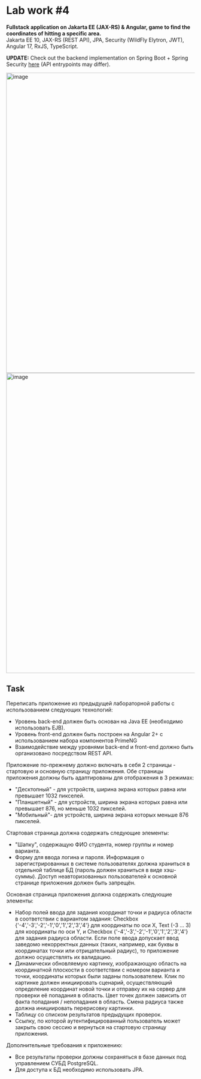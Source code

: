 # Lab work #4
**Fullstack application on Jakarta EE (JAX-RS) & Angular, game to find the coordinates of hitting a specific area.**  
Jakarta EE 10, JAX-RS (REST API), JPA, Security (WildFly Elytron, JWT), Angular 17, RxJS, TypeScript.

**UPDATE:** Check out the backend implementation on Spring Boot + Spring Security [here](https://github.com/foliageh/itmo-web-lab4-back-spring) (API entrypoints may differ).

<img src="https://github.com/foliageh/itmo-web-lab4/assets/46216950/7900419f-3e09-47db-b441-61c95821d755" alt="image" width="800"><br>
<img src="https://github.com/foliageh/itmo-web-lab4/assets/46216950/2bd81da9-3928-4270-bc42-c5a75a252ee5" alt="image" width="800">

## Task
Переписать приложение из предыдущей лабораторной работы с использованием следующих технологий:
- Уровень back-end должен быть основан на Java EE (необходимо использовать EJB).
- Уровень front-end должен быть построен на Angular 2+ с использованием набора компонентов PrimeNG
- Взаимодействие между уровнями back-end и front-end должно быть организовано посредством REST API.

Приложение по-прежнему должно включать в себя 2 страницы - стартовую и основную страницу приложения. Обе страницы приложения должны быть адаптированы для отображения в 3 режимах:
- "Десктопный" - для устройств, ширина экрана которых равна или превышает 1032 пикселей.
- "Планшетный" - для устройств, ширина экрана которых равна или превышает 876, но меньше 1032 пикселей.
- "Мобильный"- для устройств, ширина экрана которых меньше 876 пикселей.

Стартовая страница должна содержать следующие элементы:
- "Шапку", содержащую ФИО студента, номер группы и номер варианта.
- Форму для ввода логина и пароля. Информация о зарегистрированных в системе пользователях должна храниться в отдельной таблице БД (пароль должен храниться в виде хэш-суммы). Доступ неавторизованных пользователей к основной странице приложения должен быть запрещён.

Основная страница приложения должна содержать следующие элементы:
- Набор полей ввода для задания координат точки и радиуса области в соответствии с вариантом задания: Checkbox {'-4','-3','-2','-1','0','1','2','3','4'} для координаты по оси X, Text (-3 ... 3) для координаты по оси Y, и Checkbox {'-4','-3','-2','-1','0','1','2','3','4'} для задания радиуса области. Если поле ввода допускает ввод заведомо некорректных данных (таких, например, как буквы в координатах точки или отрицательный радиус), то приложение должно осуществлять их валидацию.
- Динамически обновляемую картинку, изображающую область на координатной плоскости в соответствии с номером варианта и точки, координаты которых были заданы пользователем. Клик по картинке должен инициировать сценарий, осуществляющий определение координат новой точки и отправку их на сервер для проверки её попадания в область. Цвет точек должен зависить от факта попадания / непопадания в область. Смена радиуса также должна инициировать перерисовку картинки.
- Таблицу со списком результатов предыдущих проверок.
- Ссылку, по которой аутентифицированный пользователь может закрыть свою сессию и вернуться на стартовую страницу приложения.

Дополнительные требования к приложению:
- Все результаты проверки должны сохраняться в базе данных под управлением СУБД PostgreSQL.
- Для доступа к БД необходимо использовать JPA.
